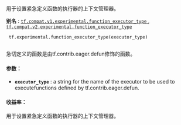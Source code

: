 用于设置紧急定义函数的执行器的上下文管理器。

**别名** : [ `tf.compat.v1.experimental.function_executor_type` ](/api_docs/python/tf/experimental/function_executor_type), [ `tf.compat.v2.experimental.function_executor_type` ](/api_docs/python/tf/experimental/function_executor_type)

```
 tf.experimental.function_executor_type(executor_type)
 
```

急切定义的函数是由tf.contrib.eager.defun修饰的函数。

#### 参数：
- **`executor_type`** : a string for the name of the executor to be used to executefunctions defined by tf.contrib.eager.defun.


#### 收益率：
用于设置紧急定义函数的执行器的上下文管理器。

